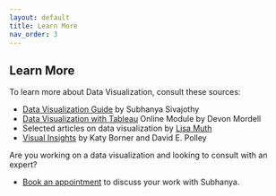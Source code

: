 ```yaml
---
layout: default
title: Learn More
nav_order: 3
---
```


## Learn More

To learn more about Data Visualization, consult these sources:

- [Data Visualization Guide](https://libguides.mcmaster.ca/dataviz) by Subhanya Sivajothy 
- [Data Visualization with Tableau](https://scds.github.io/intro-tableau/) Online Module by Devon Mordell
- Selected articles on data visualization by [Lisa Muth](https://lisacharlottemuth.com/) 
- [Visual Insights](https://www.penguinrandomhouse.com/books/656862/visual-insights-by-katy-borner-and-david-e-polley/) by Katy Borner and David E. Polley

Are you working on a data visualization and looking to consult with an expert? 
- [Book an appointment](https://libcal.mcmaster.ca/appointments/dataviz) to discuss your work with Subhanya.

